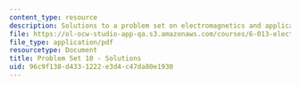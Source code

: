 ```yaml
---
content_type: resource
description: Solutions to a problem set on electromagnetics and applications.
file: https://ol-ocw-studio-app-qa.s3.amazonaws.com/courses/6-013-electromagnetics-and-applications-fall-2005/96c9f138d4331222e3d4c47da80e1930_ps10_solution.pdf
file_type: application/pdf
resourcetype: Document
title: Problem Set 10 - Solutions
uid: 96c9f138-d433-1222-e3d4-c47da80e1930
---
```

